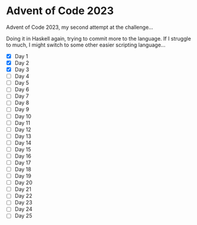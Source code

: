 # Advent of Code 2023

Advent of Code 2023, my second attempt at the challenge...

Doing it in Haskell again, trying to commit more to the language. If I struggle to much, I might switch to some other easier scripting language...

- [X] Day  1
- [X] Day  2
- [X] Day  3
- [ ] Day  4
- [ ] Day  5
- [ ] Day  6
- [ ] Day  7
- [ ] Day  8
- [ ] Day  9
- [ ] Day 10
- [ ] Day 11
- [ ] Day 12
- [ ] Day 13
- [ ] Day 14
- [ ] Day 15
- [ ] Day 16
- [ ] Day 17
- [ ] Day 18
- [ ] Day 19
- [ ] Day 20
- [ ] Day 21
- [ ] Day 22
- [ ] Day 23
- [ ] Day 24
- [ ] Day 25
